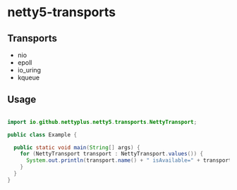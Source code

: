 # netty5-transports

## Transports
- nio
- epoll
- io_uring
- kqueue

## Usage
```java

import io.github.nettyplus.netty5.transports.NettyTransport;

public class Example {

  public static void main(String[] args) {
    for (NettyTransport transport : NettyTransport.values()) {
      System.out.println(transport.name() + " isAvailable=" + transport.isAvailable());
    }
  }
}
```
